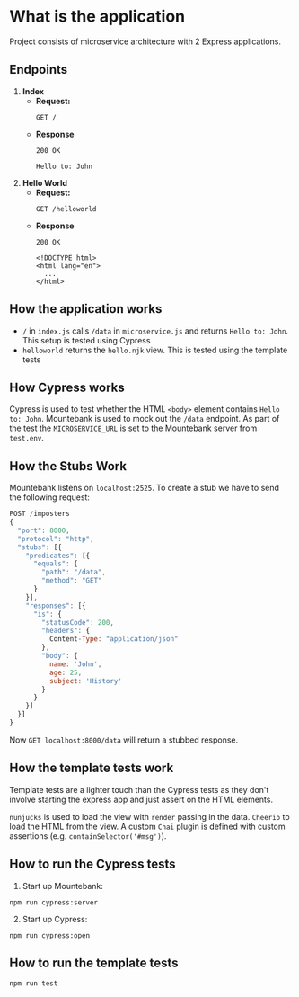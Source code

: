 # What is the application

Project consists of microservice architecture with 2 Express applications.

## Endpoints
1. **Index**
    - **Request:**
      ```
      GET /
      ```
    - **Response**
      ```
      200 OK

      Hello to: John
      ```
2. **Hello World**
    - **Request:**
      ```
      GET /helloworld
      ```
    - **Response**
      ```
      200 OK

      <!DOCTYPE html>
      <html lang="en">
        ...
      </html>
      ```

## How the application works

- `/` in `index.js` calls `/data` in `microservice.js` and returns `Hello to: John`. This setup is tested using Cypress
- `helloworld` returns the `hello.njk` view. This is tested using the template tests

## How Cypress works

Cypress is used to test whether the HTML `<body>` element contains `Hello to: John`. Mountebank is used to mock out the `/data` endpoint. As part of the test the `MICROSERVICE_URL` is set to the Mountebank server from `test.env`.

## How the Stubs Work

Mountebank listens on `localhost:2525`. To create a stub we have to send the following request:

```js
POST /imposters
{
  "port": 8000,
  "protocol": "http",
  "stubs": [{
    "predicates": [{
      "equals": {
        "path": "/data",
        "method": "GET"
      }
    }],
    "responses": [{
      "is": {
        "statusCode": 200,
        "headers": { 
          Content-Type: "application/json" 
        },
        "body": { 
          name: 'John', 
          age: 25, 
          subject: 'History' 
        }
      }
    }]
  }]
}
```

Now `GET localhost:8000/data` will return a stubbed response.

## How the template tests work

Template tests are a lighter touch than the Cypress tests as they don't involve starting the express app and just assert on the HTML elements.

`nunjucks` is used to load the view with `render` passing in the data. `Cheerio` to load the HTML from the view. A custom `Chai` plugin is defined with custom assertions (e.g. `containSelector('#msg')`).

## How to run the Cypress tests

1. Start up Mountebank:
```
npm run cypress:server
```

2. Start up Cypress:
```
npm run cypress:open
```

## How to run the template tests

```
npm run test
```
